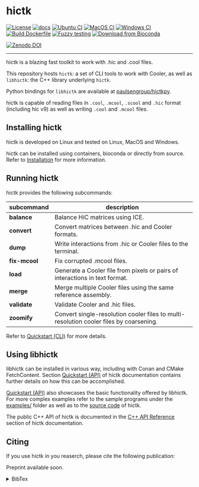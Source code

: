 <!--
Copyright (C) 2023 Roberto Rossini <roberros@uio.no>

SPDX-License-Identifier: MIT
-->

# hictk

[![License](https://img.shields.io/badge/license-MIT-green)](./LICENSE)
[![docs](https://readthedocs.org/projects/hictk/badge/?version=latest)](https://hictk.readthedocs.io/en/latest/?badge=latest)
[![Ubuntu CI](https://github.com/paulsengroup/hictk/actions/workflows/ubuntu-ci.yml/badge.svg)](https://github.com/paulsengroup/hictk/actions/workflows/ubuntu-ci.yml)
[![MacOS CI](https://github.com/paulsengroup/hictk/actions/workflows/macos-ci.yml/badge.svg)](https://github.com/paulsengroup/hictk/actions/workflows/macos-ci.yml)
[![Windows CI](https://github.com/paulsengroup/hictk/actions/workflows/windows-ci.yml/badge.svg)](https://github.com/paulsengroup/hictk/actions/workflows/windows-ci.yml)
[![Build Dockerfile](https://github.com/paulsengroup/hictk/actions/workflows/build-dockerfile.yml/badge.svg)](https://github.com/paulsengroup/hictk/actions/workflows/build-dockerfile.yml)
[![Fuzzy testing](https://github.com/paulsengroup/hictk/actions/workflows/fuzzy-testing.yml/badge.svg)](https://github.com/paulsengroup/hictk/actions/workflows/fuzzy-testing.yml)
[![Download from Bioconda](https://img.shields.io/conda/vn/bioconda/hictk?label=bioconda&logo=Anaconda)](https://anaconda.org/bioconda/hictk)

[![Zenodo DOI](https://zenodo.org/badge/DOI/10.5281/zenodo.8214220.svg)](https://doi.org/10.5281/zenodo.8214220)

---

hictk is a blazing fast toolkit to work with .hic and .cool files.

This repository hosts `hictk`: a set of CLI tools to work with Cooler, as well as `libhictk`: the C++ library underlying `hictk`.

Python bindings for `libhictk` are available at [paulsengroup/hictkpy](https://github.com/paulsengroup/hictkpy).

hictk is capable of reading files in `.cool`, `.mcool`, `.scool` and `.hic` format (including hic v9) as well as writing `.cool` and `.mcool` files.

## Installing hictk

hictk is developed on Linux and tested on Linux, MacOS and Windows.

hictk can be installed using containers, bioconda or directly from source. Refer to [Installation](https://hictk.readthedocs.io/en/latest/installation.html) for more information.

## Running hictk

hictk provides the following subcommands:

| subcommand     | description                                                                            |
|----------------|----------------------------------------------------------------------------------------|
| __balance__    | Balance HiC matrices using ICE.                                                        |
| __convert__    | Convert matrices between .hic and Cooler formats.                                      |
| __dump__       | Write interactions from .hic or Cooler files to the terminal.                          |
| __fix-mcool__  | Fix corrupted .mcool files.                                                            |
| __load__       | Generate a Cooler file from pixels or pairs of interactions in text format.            |
| __merge__      | Merge multiple Cooler files using the same reference assembly.                         |
| __validate__   | Validate Cooler and .hic files.                                                        |
| __zoomify__    | Convert single-resolution cooler files to multi-resolution cooler files by coarsening. |

Refer to [Quickstart (CLI)](https://hictk.readthedocs.io/en/latest/quickstart_cli.html) for more details.

## Using libhictk

libhictk can be installed in various way, including with Conan and CMake FetchContent. Section [Quickstart (API)](https://hictk.readthedocs.io/en/latest/quickstart_api.html) of hictk documentation contains further details on how this can be accomplished.

[Quickstart (API)](https://hictk.readthedocs.io/en/latest/quickstart_api.html) also showcases the basic functionality offered by libhictk. For more complex examples refer to the sample programs under the [examples/](.examples/) folder as well as to the [source code](./src/hictk/) of hictk.

The public C++ API of hictk is documented in the [C++ API Reference](https://hictk.readthedocs.io/en/latest/cpp_api/index.html) section of hictk documentation.

## Citing

If you use hictk in you reaserch, please cite the following publication:

Preprint available soon.

<details>
<summary>BibTex</summary>

```bibtex
@misc{hictk,
author = {Roberto Rossini},
year = {2023},
note = {https://github.com/paulsengroup/hictk},
title = {hictk: blazing fast toolkit to work with .hic and .cool files}
}
```

</details>
